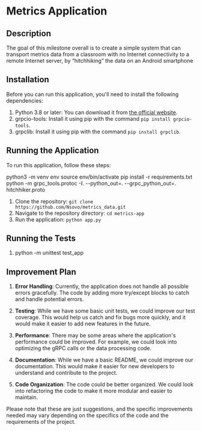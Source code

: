 # Metrics Application

## Description

The goal of this milestone overall is to create a simple system that can transport metrics data from a classroom with no Internet connectivity to a remote Internet server, by “hitchhiking” the data on an Android smartphone

## Installation

Before you can run this application, you'll need to install the following dependencies:

1. Python 3.8 or later: You can download it from [the official website](https://www.python.org/downloads/).
2. grpcio-tools: Install it using pip with the command `pip install grpcio-tools`.
3. grpclib: Install it using pip with the command `pip install grpclib`.

## Running the Application

To run this application, follow these steps:

python3 -m venv env
source env/bin/activate
pip install -r requirements.txt
python -m grpc_tools.protoc -I. --python_out=. --grpc_python_out=. hitchhiker.proto

1. Clone the repository: `git clone https://github.com/Nsovo/metrics_data.git`
2. Navigate to the repository directory: `cd metrics-app`
3. Run the application: `python app.py`

## Running the Tests
1. python -m unittest test_app

## Improvement Plan


1. **Error Handling**: Currently, the application does not handle all possible errors gracefully. The code by adding more try/except blocks to catch and handle potential errors.

2. **Testing**: While we have some basic unit tests, we could improve our test coverage. This would help us catch and fix bugs more quickly, and it would make it easier to add new features in the future.

3. **Performance**: There may be some areas where the application's performance could be improved. For example, we could look into optimizing the gRPC calls or the data processing code.

4. **Documentation**: While we have a basic README, we could improve our documentation. This would make it easier for new developers to understand and contribute to the project.

5. **Code Organization**: The code could be better organized. We could look into refactoring the code to make it more modular and easier to maintain.

Please note that these are just suggestions, and the specific improvements needed may vary depending on the specifics of the code and the requirements of the project.
